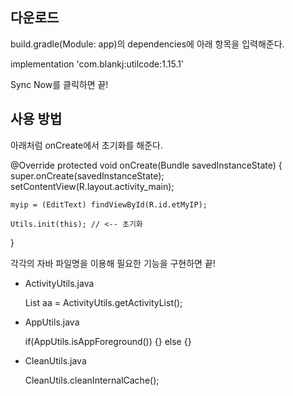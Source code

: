 
## 다운로드

build.gradle(Module: app)의 dependencies에 아래 항목을 입력해준다.

implementation 'com.blankj:utilcode:1.15.1'

Sync Now를 클릭하면 끝!



## 사용 방법

아래처럼 onCreate에서 초기화를 해준다.

@Override
protected void onCreate(Bundle savedInstanceState)
{
    super.onCreate(savedInstanceState);
    setContentView(R.layout.activity_main);

    myip = (EditText) findViewById(R.id.etMyIP);

    Utils.init(this); // <-- 초기화
}


각각의 자바 파일명을 이용해 필요한 기능을 구현하면 끝!


- ActivityUtils.java

  List<Activity> aa = ActivityUtils.getActivityList();
  
- AppUtils.java

  if(AppUtils.isAppForeground()) {} else {}
  
- CleanUtils.java

  CleanUtils.cleanInternalCache();

